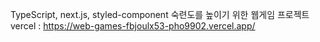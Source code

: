 TypeScript, next.js, styled-component 숙련도를 높이기 위한 웹게임 프로젝트
vercel : https://web-games-fbjoulx53-pho9902.vercel.app/
